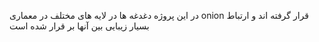 در این پروژه دغدغه ها در لایه های مختلف در معماری onion قرار گرفته اند و ارتباط بسیار زیبایی بین آنها بر قرار شده است
